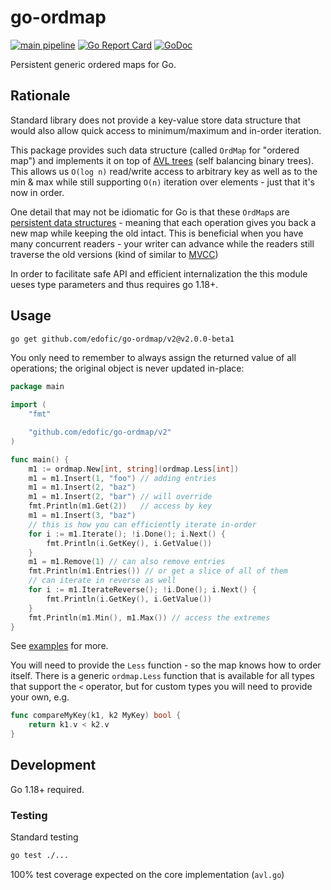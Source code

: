 # go-ordmap

[![main pipeline](https://github.com/edofic/go-ordmap/actions/workflows/main.yml/badge.svg)](https://github.com/edofic/go-ordmap/actions/workflows/main.yml)
[![Go Report Card](https://goreportcard.com/badge/github.com/edofic/go-ordmap)](https://goreportcard.com/report/github.com/edofic/go-ordmap)
[![GoDoc](https://godoc.org/github.com/gopherjs/vecty?status.svg)](https://godoc.org/github.com/edofic/go-ordmap)

Persistent generic ordered maps for Go.

## Rationale

Standard library does not provide a key-value store data structure that would
also allow quick access to minimum/maximum and in-order iteration.

This package provides such data structure (called `OrdMap` for "ordered map")
and implements it on top of [AVL trees](https://en.wikipedia.org/wiki/AVL_tree)
(self balancing binary trees). This allows us `O(log n)` read/write access to
arbitrary key as well as to the min & max while still supporting `O(n)`
iteration over elements - just that it's now in order.

One detail that may not be idiomatic for Go is that these `OrdMap`s are
[persistent data
structures](https://en.wikipedia.org/wiki/Persistent_data_structure) - meaning
that each operation gives you back a new map while keeping the old intact. This
is beneficial when you have many concurrent readers - your writer can advance
while the readers still traverse the old versions (kind of similar to
[MVCC](https://en.wikipedia.org/wiki/Multiversion_concurrency_control))

In order to facilitate safe API and efficient internalization the this module ueses type parameters and thus requires go 1.18+.

## Usage

```sh
go get github.com/edofic/go-ordmap/v2@v2.0.0-beta1
```

You only need to remember to always assign the returned value of all
operations; the original object is never updated in-place:

```go
package main

import (
	"fmt"

	"github.com/edofic/go-ordmap/v2"
)

func main() {
	m1 := ordmap.New[int, string](ordmap.Less[int])
	m1 = m1.Insert(1, "foo") // adding entries
	m1 = m1.Insert(2, "baz")
	m1 = m1.Insert(2, "bar") // will override
	fmt.Println(m1.Get(2))   // access by key
	m1 = m1.Insert(3, "baz")
	// this is how you can efficiently iterate in-order
	for i := m1.Iterate(); !i.Done(); i.Next() {
		fmt.Println(i.GetKey(), i.GetValue())
	}
	m1 = m1.Remove(1) // can also remove entries
	fmt.Println(m1.Entries()) // or get a slice of all of them
	// can iterate in reverse as well
	for i := m1.IterateReverse(); !i.Done(); i.Next() {
		fmt.Println(i.GetKey(), i.GetValue())
	}
	fmt.Println(m1.Min(), m1.Max()) // access the extremes
}
```

See [examples](https://github.com/edofic/go-ordmap/blob/v2/examples) for more.

You will need to provide the `Less` function - so the map knows how to order
itself. There is a generic `ordmap.Less` function that is available for all types that support the `<` operator, but for custom types you will need to provide your own, e.g.

```go
func compareMyKey(k1, k2 MyKey) bool {
    return k1.v < k2.v
}
```

## Development

Go 1.18+ required.

### Testing

Standard testing

```sh
go test ./...
```

100% test coverage expected on the core implementation (`avl.go`)
